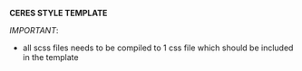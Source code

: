 **CERES STYLE TEMPLATE**

*IMPORTANT*:

- all scss files needs to be compiled to 1 css file which should be included in the template 
